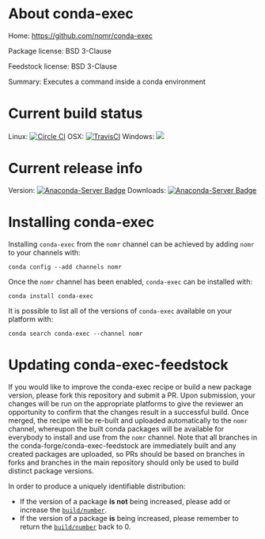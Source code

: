 About conda-exec
================

Home: https://github.com/nomr/conda-exec

Package license: BSD 3-Clause

Feedstock license: BSD 3-Clause

Summary: Executes a command inside a conda environment



Current build status
====================

Linux: [![Circle CI](https://circleci.com/gh/conda-forge/conda-exec-feedstock.svg?style=shield)](https://circleci.com/gh/conda-forge/conda-exec-feedstock)
OSX: [![TravisCI](https://travis-ci.org/conda-forge/conda-exec-feedstock.svg?branch=master)](https://travis-ci.org/conda-forge/conda-exec-feedstock)
Windows: ![](https://cdn.rawgit.com/conda-forge/conda-smithy/90845bba35bec53edac7a16638aa4d77217a3713/conda_smithy/static/disabled.svg)

Current release info
====================
Version: [![Anaconda-Server Badge](https://anaconda.org/nomr/conda-exec/badges/version.svg)](https://anaconda.org/nomr/conda-exec)
Downloads: [![Anaconda-Server Badge](https://anaconda.org/nomr/conda-exec/badges/downloads.svg)](https://anaconda.org/nomr/conda-exec)

Installing conda-exec
=====================

Installing `conda-exec` from the `nomr` channel can be achieved by adding `nomr` to your channels with:

```
conda config --add channels nomr
```

Once the `nomr` channel has been enabled, `conda-exec` can be installed with:

```
conda install conda-exec
```

It is possible to list all of the versions of `conda-exec` available on your platform with:

```
conda search conda-exec --channel nomr
```




Updating conda-exec-feedstock
=============================

If you would like to improve the conda-exec recipe or build a new
package version, please fork this repository and submit a PR. Upon submission,
your changes will be run on the appropriate platforms to give the reviewer an
opportunity to confirm that the changes result in a successful build. Once
merged, the recipe will be re-built and uploaded automatically to the
`nomr` channel, whereupon the built conda packages will be available for
everybody to install and use from the `nomr` channel.
Note that all branches in the conda-forge/conda-exec-feedstock are
immediately built and any created packages are uploaded, so PRs should be based
on branches in forks and branches in the main repository should only be used to
build distinct package versions.

In order to produce a uniquely identifiable distribution:
 * If the version of a package **is not** being increased, please add or increase
   the [``build/number``](http://conda.pydata.org/docs/building/meta-yaml.html#build-number-and-string).
 * If the version of a package **is** being increased, please remember to return
   the [``build/number``](http://conda.pydata.org/docs/building/meta-yaml.html#build-number-and-string)
   back to 0.
